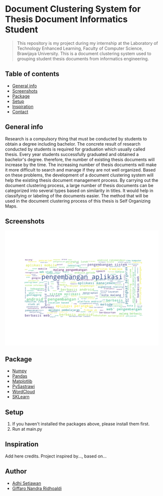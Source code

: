 # Document Clustering System for Thesis Document Informatics Student
> This repository is my project during my internship at the Laboratory of Technology Enhanced Learning, Faculty of Computer Science, Brawijaya University. This is a document clustering system used to grouping student thesis documents from informatics engineering.

## Table of contents
* [General info](#general-info)
* [Screenshots](#screenshots)
* [Package](#package)
* [Setup](#setup)
* [Inspiration](#inspiration)
* [Contact](#contact)

## General info
Research is a compulsory thing that must be conducted by students to obtain a  degree including bachelor. The concrete result of research conducted by students is required for graduation which usually called thesis. Every year  students successfully graduated and obtained a bachelor's degree. therefore, the number of existing thesis documents will increase by the time. The increasing number of thesis documents will make it more difficult to search and manage if they are not well organized. Based on these problems, the development of a document clustering system will help the existing thesis document management process. By carrying out the document clustering process, a large number of thesis documents can be categorized into several types based on similarity in titles. It would help in classifying or labeling of the documents easier. The method that will be used in the document clustering process of this thesis is Self Organizing Maps.

## Screenshots
![Example screenshot](./img/Cluster5.png)

## Package
* <a href="https://numpy.org/">Numpy</a>
* <a href="https://pandas.pydata.org/">Pandas</a>
* <a href="https://matplotlib.org/">Matplotlib</a>
* <a href="https://pypi.org/project/PySastrawi/">PySastrawi</a>
* <a href="https://pypi.org/project/wordcloud/">WordCloud</a>
* <a href="https://scikit-learn.org/">SKLearn</a>

## Setup
1. If you haven't installed the packages above, please install them first.
2. Run at main.py

## Inspiration
Add here credits. Project inspired by..., based on...

## Author
* [Adhi Setiawan](https://www.linkedin.com/in/adhiisetiawan) 
* [Giffaro Nandra Ridhoaldi](https://www.linkedin.com/in/giffaro-nandra-ridhoaldi-0469b71b5/)

